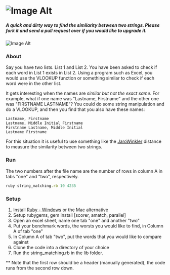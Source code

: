 ![Image Alt](https://github.com/ebbflowgo/string_matching/blob/master/images/string_matching.png?raw=true)
===============

##### A quick and dirty way to find the similarity between two strings. Please fork it and send a pull request over if you would like to upgrade it.


![Image Alt](https://github.com/ebbflowgo/string_matching/blob/master/images/Output_Example.PNG?raw=true)

### About

Say you have two lists. List 1 and List 2. You have been asked to check if each word in List 1 exists in List 2. Using a program such as Excel, you would use the VLOOKUP function or something similar to check if each word were in the other list. 

It gets interesting when the names are *similar but not the exact same*. For example, what if one name was "Lastname, Firstname" and the other one was "FIRSTNAME LASTNAME"? You could do some string manipulation and do a VLOOKUP, and then you find that you also have these names:

```
Lastname, Firstname
Lastname, Middle Initial Firstname
Firstname Lastname, Middle Initial
Lastname Firstname
```

For this situation it is useful to use something like the [JaroWinkler](http://en.wikipedia.org/wiki/Jaro%E2%80%93Winkler_distance) distance to measure the similarity between two strings. 

### Run

The two numbers after the file name are the number of rows in column A in tabs "one" and "two", respectively. 

```ruby
ruby string_matching.rb 10 4235
```


### Setup

1. Install [Ruby - Windows](http://rubyinstaller.org/)  or the Mac alternative
2. Setup rubygems, gem install [scorer, amatch, parallel]
3. Open an excel sheet, name one tab "one" and another "two"
4. Put your benchmark words, the worsts you would like to find, in Column A of tab "one"
5. In Column A of tab "two", put the words that you would like to compare against 
6. Clone the code into a directory of your choice
7. Run the string_matching.rb in the lib folder.

** Note that the first row should be a header (manually generated), the code runs from the second row down.

